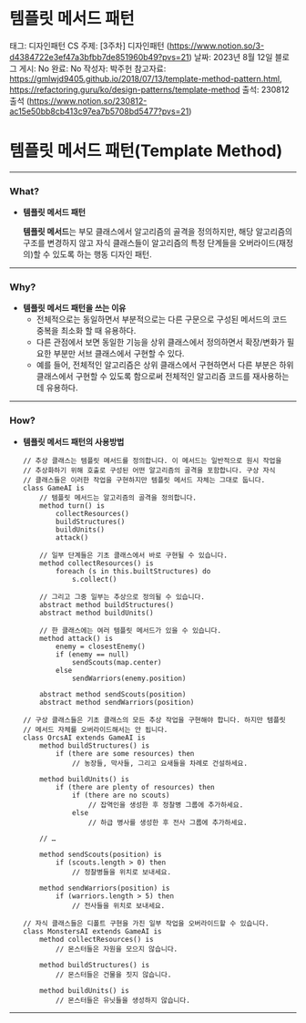 # 템플릿 메서드 패턴

태그: 디자인패턴
CS 주제: [3주차] 디자인패턴 (https://www.notion.so/3-d4384722e3ef47a3bfbb7de851960b49?pvs=21)
날짜: 2023년 8월 12일
블로그 게시: No
완료: No
작성자: 박주헌
참고자료: https://gmlwjd9405.github.io/2018/07/13/template-method-pattern.html, https://refactoring.guru/ko/design-patterns/template-method
출석: 230812 출석 (https://www.notion.so/230812-ac15e50bb8cb413c97ea7b5708bd5477?pvs=21)

# 템플릿 메서드 패턴(Template Method)

---

### What?

- **템플릿 메서드 패턴**
    
    **템플릿 메서드**는 부모 클래스에서 알고리즘의 골격을 정의하지만, 해당 알고리즘의 구조를 변경하지 않고 자식 클래스들이 알고리즘의 특정 단계들을 오버라이드(재정의)할 수 있도록 하는 행동 디자인 패턴.
    

---

### Why?

- **템플릿 메서드 패턴을 쓰는 이유**
    - 전체적으로는 동일하면서 부분적으로는 다른 구문으로 구성된 메서드의 코드 중복을 최소화 할 때 유용하다.
    - 다른 관점에서 보면 동일한 기능을 상위 클래스에서 정의하면서 확장/변화가 필요한 부분만 서브 클래스에서 구현할 수 있다.
    - 예를 들어, 전체적인 알고리즘은 상위 클래스에서 구현하면서 다른 부분은 하위 클래스에서 구현할 수 있도록 함으로써 전체적인 알고리즘 코드를 재사용하는 데 유용하다.

---

### How?

- **템플릿 메서드 패턴의 사용방법**
    
    ```abap
    // 추상 클래스는 템플릿 메서드를 정의합니다. 이 메서드는 일반적으로 원시 작업을
    // 추상화하기 위해 호출로 구성된 어떤 알고리즘의 골격을 포함합니다. 구상 자식
    // 클래스들은 이러한 작업을 구현하지만 템플릿 메서드 자체는 그대로 둡니다.
    class GameAI is
        // 템플릿 메서드는 알고리즘의 골격을 정의합니다.
        method turn() is
            collectResources()
            buildStructures()
            buildUnits()
            attack()
    
        // 일부 단계들은 기초 클래스에서 바로 구현될 수 있습니다.
        method collectResources() is
            foreach (s in this.builtStructures) do
                s.collect()
    
        // 그리고 그중 일부는 추상으로 정의될 수 있습니다.
        abstract method buildStructures()
        abstract method buildUnits()
    
        // 한 클래스에는 여러 템플릿 메서드가 있을 수 있습니다.
        method attack() is
            enemy = closestEnemy()
            if (enemy == null)
                sendScouts(map.center)
            else
                sendWarriors(enemy.position)
    
        abstract method sendScouts(position)
        abstract method sendWarriors(position)
    
    // 구상 클래스들은 기초 클래스의 모든 추상 작업을 구현해야 합니다. 하지만 템플릿
    // 메서드 자체를 오버라이드해서는 안 됩니다.
    class OrcsAI extends GameAI is
        method buildStructures() is
            if (there are some resources) then
                // 농장들, 막사들, 그리고 요새들을 차례로 건설하세요.
    
        method buildUnits() is
            if (there are plenty of resources) then
                if (there are no scouts)
                    // 잡역인을 생성한 후 정찰병 그룹에 추가하세요.
                else
                    // 하급 병사를 생성한 후 전사 그룹에 추가하세요.
    
        // …
    
        method sendScouts(position) is
            if (scouts.length > 0) then
                // 정찰병들을 위치로 보내세요.
    
        method sendWarriors(position) is
            if (warriors.length > 5) then
                // 전사들을 위치로 보내세요.
    
    // 자식 클래스들은 디폴트 구현을 가진 일부 작업을 오버라이드할 수 있습니다.
    class MonstersAI extends GameAI is
        method collectResources() is
            // 몬스터들은 자원을 모으지 않습니다.
    
        method buildStructures() is
            // 몬스터들은 건물을 짓지 않습니다.
    
        method buildUnits() is
            // 몬스터들은 유닛들을 생성하지 않습니다.
    ```
    

---